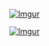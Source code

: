 [![Imgur](https://i.imgur.com/ihmhj2k.gif)](https://codepen.io/ainalem/full/eYmGLyp)
<!-- Mikael Ainalem == Liquid loader -->

[![Imgur](https://i.imgur.com/9rjkjsR.gif)](https://codepen.io/ainalem/pen/XWWQEdG)
<!-- Mikael Ainalem == Pac-Man spinner -->

